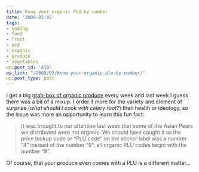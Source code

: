 ```yaml
---
title: Know your organic PLU by number
date: '2009-02-02'
tags:
- coding
- food
- fruit
- ocd
- organic
- produce
- vegetables
wp:post_id: '410'
wp_link: "/2009/02/know-your-organic-plu-by-number/"
wp:post_type: post
---
```


I get a big [grab-box of organic produce](http://www.bostonorganics.com/) every week and last week I guess there was a bit of a mixup. I order it more for the variety and element of surprise (_what should I cook with celery root?_) than health or ideology, so the issue was more an opportunity to learn this fun fact:

>

> It was brought to our attention last week that some of the Asian Pears we distributed were not organic. We should have caught it as the price lookup code or “PLU code” on the sticker label was a number “4” instead of the number “9”; all organic PLU codes begin with the number “9”. 

Of course, that your produce even comes with a PLU is a different matter...
